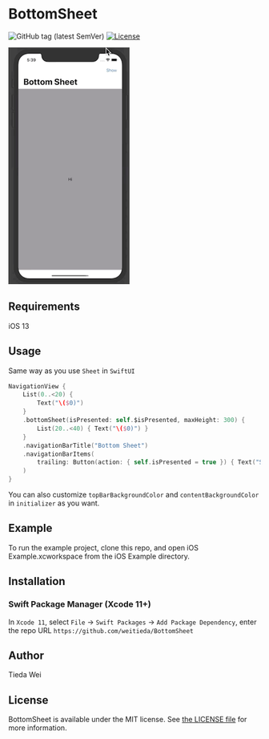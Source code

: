 # BottomSheet

![GitHub tag (latest SemVer)](https://img.shields.io/github/v/tag/weitieda/BottomSheet)
[![License](https://img.shields.io/github/license/weitieda/BottomSheet)](LICENSE)

![preview](demo.gif)

## Requirements

iOS 13

## Usage

Same way as you use `Sheet` in `SwiftUI`

```swift
NavigationView {
    List(0..<20) {
        Text("\($0)")
    }
    .bottomSheet(isPresented: self.$isPresented, maxHeight: 300) {
        List(20..<40) { Text("\($0)") }
    }
    .navigationBarTitle("Bottom Sheet")
    .navigationBarItems(
        trailing: Button(action: { self.isPresented = true }) { Text("Show") }
    )
}
```
You can also customize `topBarBackgroundColor` and `contentBackgroundColor` in `initializer` as you want.

## Example

To run the example project, clone this repo, and open iOS Example.xcworkspace from the iOS Example directory.

## Installation

### Swift Package Manager (Xcode 11+)

In `Xcode 11`, select `File` -> `Swift Packages` -> `Add Package Dependency`, enter the repo URL `https://github.com/weitieda/BottomSheet`


## Author

Tieda Wei


## License

BottomSheet is available under the MIT license. See [the LICENSE file](LICENSE) for more information.
